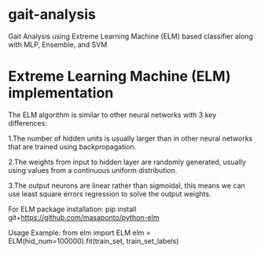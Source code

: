 # gait-analysis
Gait Analysis using Extreme Learning Machine (ELM) based classifier along with MLP, Ensemble, and SVM

# Extreme Learning Machine (ELM) implementation
The ELM algorithm is similar to other neural networks with 3 key differences:

1.The number of hidden units is usually larger than in other neural networks that are trained using backpropagation.

2.The weights from input to hidden layer are randomly generated, usually using values from a continuous uniform distribution.

3.The output neurons are linear rather than sigmoidal, this means we can use least square errors regression to solve the output weights.

For ELM package installation:
pip install git+https://github.com/masaponto/python-elm

Usage Example:
from elm import ELM
elm = ELM(hid_num=100000).fit(train_set, train_set_labels)
